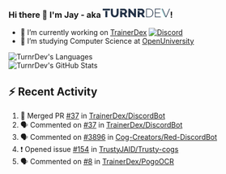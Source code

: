 ### Hi there 👋 I'm Jay - aka <img src="https://raw.githubusercontent.com/TurnrDev/TurnrDev/master/Logo/SVG/TurnrDev_Logo_Dark%20Blue%20%26%20Teal.svg" alt="TurnrDev" height="17.5px">!

- 🔭 I’m currently working on [TrainerDex](https://www.github.com/TrainerDex) [![Discord](https://discordapp.com/api/v6/guilds/364313717720219651/widget.png?style=shield)](http://discord.trainerdex.co.uk/)
- 🤔 I’m studying Computer Science at [OpenUniversity](http://www.open.ac.uk/courses/computing-it/degrees/bsc-computing-it-software-q62-soft)

![TurnrDev's Languages](https://github-readme-stats.vercel.app/api/top-langs/?username=TurnrDev&layout=compact&hide_border=true&title_color=1fa6aa&text_color=233247)
<br>
![TurnrDev's GitHub Stats](https://github-readme-stats.vercel.app/api?username=TurnrDev&show_icons=true&hide_border=true&count_private=true&include_all_commits=true&icon_color=1fa6aa&title_color=1fa6aa&text_color=233247)
<br>

## :zap: Recent Activity

<!--START_SECTION:activity-->
1. 🎉 Merged PR [#37](https://github.com//TrainerDex/DiscordBot/pull/37) in [TrainerDex/DiscordBot](https://github.com//TrainerDex/DiscordBot)
2. 🗣 Commented on [#37](https://github.com//TrainerDex/DiscordBot/issues/37) in [TrainerDex/DiscordBot](https://github.com//TrainerDex/DiscordBot)
3. 🗣 Commented on [#3896](https://github.com//Cog-Creators/Red-DiscordBot/issues/3896) in [Cog-Creators/Red-DiscordBot](https://github.com//Cog-Creators/Red-DiscordBot)
4. ❗️ Opened issue [#154](https://github.com//TrustyJAID/Trusty-cogs/issues/154) in [TrustyJAID/Trusty-cogs](https://github.com//TrustyJAID/Trusty-cogs)
5. 🗣 Commented on [#8](https://github.com//TrainerDex/PogoOCR/issues/8) in [TrainerDex/PogoOCR](https://github.com//TrainerDex/PogoOCR)
<!--END_SECTION:activity-->
